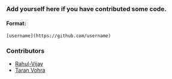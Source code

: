 ### Add yourself here if you have contributed some code.

#### Format:
`[username](https://github.com/username)`

### Contributors

- [Rahul-Vijay](https://github.com/Rahul-Vijay)
- [Taran Vohra](https://github.com/taranvohra)
